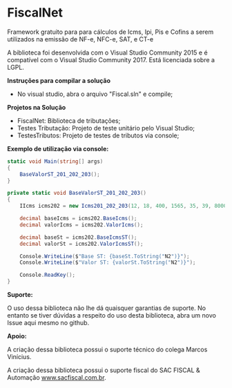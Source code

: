 FiscalNet
=================

Framework gratuito para para cálculos de Icms, Ipi, Pis e Cofins a serem utilizados na emissão de NF-e, NFC-e, SAT, e CT-e

A biblioteca foi desenvolvida com o Visual Studio Community 2015 e é compatível com o Visual Studio Community 2017.
Está licenciada sobre a LGPL.

**Instruções para compilar a solução**
- No visual studio, abra o arquivo "Fiscal.sln" e compile;

**Projetos na Solução**
- FiscalNet: Biblioteca de tributações;
- Testes Tributação: Projeto de teste unitário pelo Visual Studio;
- TestesTributos: Projeto de testes de tributos via console;

**Exemplo de utilização via console:**

```csharp
static void Main(string[] args)
{
    BaseValorST_201_202_203();
}

private static void BaseValorST_201_202_203()
{
    IIcms icms202 = new Icms201_202_203(12, 18, 400, 1565, 35, 39, 8000, 0);

    decimal baseIcms = icms202.BaseIcms();
    decimal valorIcms = icms202.ValorIcms();

    decimal baseSt = icms202.BaseIcmsST();
    decimal valorSt = icms202.ValorIcmsST();

    Console.WriteLine($"Base ST: {baseSt.ToString("N2")}");
    Console.WriteLine($"Valor ST: {valorSt.ToString("N2")}");

    Console.ReadKey();
}
```


**Suporte:**

O uso dessa biblioteca não lhe dá quaisquer garantias de suporte. No entanto se tiver dúvidas a respeito do uso desta biblioteca, abra um novo Issue aqui mesmo no github.

**Apoio:**

A criação dessa biblioteca possui o suporte técnico do colega Marcos Vinícius.

A criação dessa biblioteca possui o suporte fiscal do SAC FISCAL & Automação www.sacfiscal.com.br.

